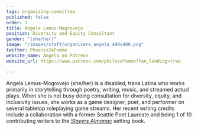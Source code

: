 ```yaml
---
tags: organizing-committee
published: false
order: 3
title: Angela Lemus-Mogrovejo
position: Diversity and Equity Consultant
gender: "(she/her)"
image: "/images/staff/organizers_angela_400x400.png"
twitter: Phoenix24Femme
website_name: Angela on Patreon
website_url: https://www.patreon.com/philosofemme?fan_landing=true

---
```

Angela Lemus-Mogrovejo (she/her) is a disabled, trans Latina who works primarily in storytelling through poetry, writing, music, and streamed actual plays. When she is not busy doing consultation for diversity, equity, and inclusivity issues, she works as a game designer, poet, and performer on several tabletop roleplaying game streams. Her recent writing credits include a collaboration with a former Seattle Poet Laureate and being 1 of 10 contributing writers to the [_Slayers Almanac_](https://gilarpgs.itch.io/slayers-almanac) setting book.